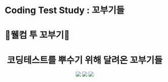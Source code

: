 # Coding Test Study : 꼬부기들
# 👷웰컴 투 꼬부기👷
<div align="center">

 # **코딩테스트를 뿌수기 위해 달려온 꼬부기들**  
 
 

<img src="https://user-images.githubusercontent.com/60493070/107125300-599d8c80-68ec-11eb-8ccc-aa900cf5e7ed.jpg">

<img src ="https://user-images.githubusercontent.com/60493070/107125315-8356b380-68ec-11eb-82fc-86b1d78265f7.jpg">

<img src ="https://user-images.githubusercontent.com/60493070/107125321-97021a00-68ec-11eb-8737-7dae05aefb55.jpg">
